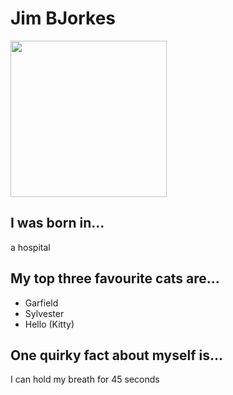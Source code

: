 # Jim BJorkes
<img src="https://static1.squarespace.com/static/586ea3d5893fc02022f2b544/t/5895116515d5dbc895123550/1486164327978/?format=500w" width="250"/>

## I was born in...
a hospital

## My top three favourite cats are...
* Garfield
* Sylvester
* Hello (Kitty)

## One quirky fact about myself is...
I can hold my breath for 45 seconds 
